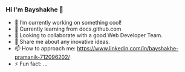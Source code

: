### Hi I'm Bayshakhe 👋


- 🔭 I’m currently working on something cool!
- 🌱 Currently learning from docs.github.com
- 👯 Looking to collaborate with a good Web Developer Team.
- 💬 Share me about any inovative ideas.
- 📫 How to approach me: https://www.linkedin.com/in/bayshakhe-pramanik-712096202/
- ⚡ Fun fact: ...

